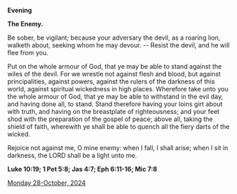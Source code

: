 **Evening**

**The Enemy.**
 
Be sober, be vigilant; because your adversary the devil, as a roaring lion, walketh about, seeking whom he may devour. -- Resist the devil, and he will flee from you.
 
Put on the whole armour of God, that ye may be able to stand against the wiles of the devil. For we wrestle not against flesh and blood, but against principalities, against powers, against the rulers of the darkness of this world, against spiritual wickedness in high places. Wherefore take unto you the whole armour of God, that ye may be able to withstand in the evil day, and having done all, to stand. Stand therefore having your loins girt about with truth, and having on the breastplate of righteousness; and your feet shod with the preparation of the gospel of peace; above all, taking the shield of faith, wherewith ye shall be able to quench all the fiery darts of the wicked.
 
Rejoice not against me, O mine enemy: when I fall, I shall arise; when I sit in darkness, the LORD shall be a light unto me.  

**Luke 10:19; 1 Pet 5:8; Jas 4:7; Eph 6:11-16; Mic 7:8**

[Monday 28-October, 2024](https://t.me/daily_light)
